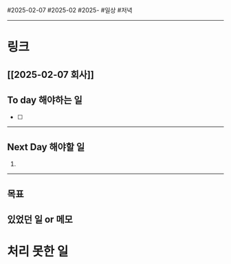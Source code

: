 #2025-02-07 #2025-02 #2025-
#일상 #저녁 

-------
# 링크
[[2025-02-07 회사]]
---
## To day 해야하는 일
- [ ] 

---
## Next Day 해야할 일
1. 

---

## 목표 


## 있었던 일  or 메모


# 처리 못한 일